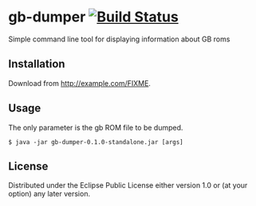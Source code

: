# gb-dumper [![Build Status](https://travis-ci.org/gernd/gb-dumper.svg?branch=master)](https://travis-ci.org/gernd/gb-dumper)

Simple command line tool for displaying information about GB roms

## Installation

Download from http://example.com/FIXME.

## Usage

The only parameter is the gb ROM file to be dumped.

    $ java -jar gb-dumper-0.1.0-standalone.jar [args]


## License

Distributed under the Eclipse Public License either version 1.0 or (at
your option) any later version.
